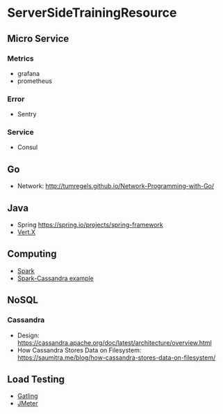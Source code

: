 # ServerSideTrainingResource

## Micro Service

### Metrics

- grafana
- prometheus

### Error

- Sentry

### Service

- Consul

## Go

- Network: http://tumregels.github.io/Network-Programming-with-Go/

## Java

- Spring https://spring.io/projects/spring-framework
- [Vert.X](http://vertx.io/)

## Computing

- [Spark](https://spark.apache.org/)
- [Spark-Cassandra example](https://github.com/pompomgood/SparkCassandraSample)

## NoSQL

### Cassandra

- Design: https://cassandra.apache.org/doc/latest/architecture/overview.html
- How Cassandra Stores Data on Filesystem: https://saumitra.me/blog/how-cassandra-stores-data-on-filesystem/

## Load Testing

- [Gatling](http://gatling.io/)
- [JMeter](http://jmeter.apache.org/)
